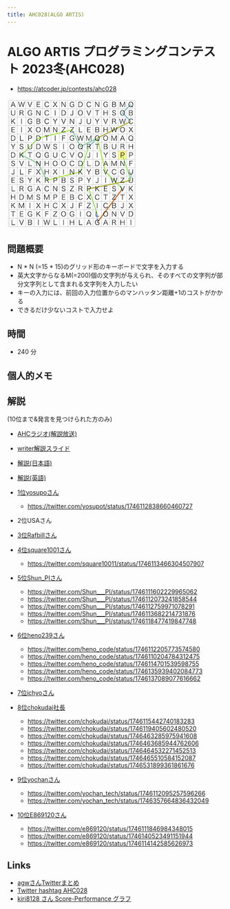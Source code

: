 ```yaml
---
title: AHC028(ALGO ARTIS)
---
```


# ALGO ARTIS プログラミングコンテスト 2023冬(AHC028)

- https://atcoder.jp/contests/ahc028

<img src="../imgs/ahc028.png" width=300>

## 問題概要

- N \* N (=15 \* 15)のグリッド形のキーボードで文字を入力する
- 英大文字からなるM(=200)個の文字列が与えられ、そのすべての文字列が部分文字列として含まれる文字列を入力したい
- キーの入力には、前回の入力位置からのマンハッタン距離+1のコストがかかる
- できるだけ少ないコストで入力せよ

## 時間

- 240 分

## 個人的メモ


## 解説

(10位まで&発言を見つけられた方のみ)

- [AHCラジオ(解説放送)](https://www.youtube.com/watch?v=5Znl6bqHyck)
- [writer解説スライド](https://speakerdeck.com/terryu16/ahc028jie-shuo)
- [解説(日本語)](https://atcoder.jp/contests/ahc028/editorial)
- [解説(英語)](https://atcoder.jp/contests/ahc028/editorial?editorialLang=en)

- [1位yosupoさん](https://twitter.com/yosupot/status/1746111075320475853)
  - https://twitter.com/yosupot/status/1746112838660460727
- 2位USAさん
- [3位Rafbillさん](https://twitter.com/Rafbill_pc/status/1746117144356540815)
- [4位square1001さん](https://twitter.com/square10011/status/1746110574113784067)
  - https://twitter.com/square10011/status/1746113466304507907
- [5位Shun_PIさん](https://twitter.com/Shun___PI/status/1746110194051149951)
  - https://twitter.com/Shun___PI/status/1746111602229965062
  - https://twitter.com/Shun___PI/status/1746112073241858544
  - https://twitter.com/Shun___PI/status/1746112759971078291
  - https://twitter.com/Shun___PI/status/1746113682214731876
  - https://twitter.com/Shun___PI/status/1746118477419847748
- [6位heno239さん](https://twitter.com/heno_code/status/1746110843627110663)
  - https://twitter.com/heno_code/status/1746112205773574580
  - https://twitter.com/heno_code/status/1746110204784312475
  - https://twitter.com/heno_code/status/1746114701539598755
  - https://twitter.com/heno_code/status/1746135939402084773
  - https://twitter.com/heno_code/status/1746137089077616662
- [7位ichyoさん](https://twitter.com/ichyo/status/1746114032531308832)
- [8位chokudai社長](https://twitter.com/chokudai/status/1746112324002558310)
  - https://twitter.com/chokudai/status/1746115442740183283
  - https://twitter.com/chokudai/status/1746119405602480520
  - https://twitter.com/chokudai/status/1746463285975941608
  - https://twitter.com/chokudai/status/1746463685944762606
  - https://twitter.com/chokudai/status/1746464532271452513
  - https://twitter.com/chokudai/status/1746465510584152087
  - https://twitter.com/chokudai/status/1746531899361861676
- [9位yochanさん](https://twitter.com/yochan_tech/status/1746111409250054369)
  - https://twitter.com/yochan_tech/status/1746112095257596266
  - https://twitter.com/yochan_tech/status/1746357664836432049
- [10位E869120さん](https://twitter.com/e869120/status/1746110127172985331)
  - https://twitter.com/e869120/status/1746111846984348015
  - https://twitter.com/e869120/status/1746140523491151944
  - https://twitter.com/e869120/status/1746114142585626973

## Links

- [agwさんTwitterまとめ](https://togetter.com/li/2295253)
- [Twitter hashtag AHC028](https://twitter.com/hashtag/AHC028)
- [kiri8128 さん Score-Performance グラフ](https://twitter.com/kiri8128/status/1746218843192885585)

